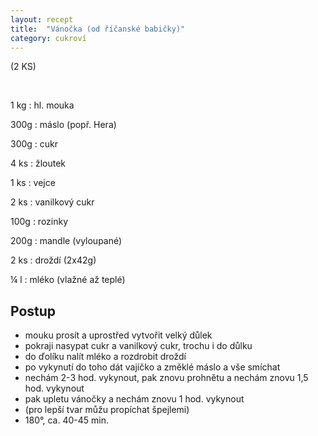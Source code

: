 ```yaml
---
layout: recept
title:  "Vánočka (od říčanské babičky)"
category: cukroví
---
```


(2 KS)

<br>

<div class="ingredience" markdown="1">

1 kg
: hl. mouka

300g
: máslo (popř. Hera)

300g
: cukr

4 ks
: žloutek

1 ks
: vejce

2 ks
: vanilkový cukr

100g
: rozinky

200g
: mandle (vyloupané)

2 ks
: droždí (2x42g)

¼ l
: mléko (vlažné až teplé)
 
</div>

## Postup

<div class="postup" markdown="1">  

- mouku prosít a uprostřed vytvořit velký důlek
- pokraji nasypat cukr a vanilkový cukr, trochu i do důlku
- do ďolíku nalít mléko a rozdrobit droždí
- po vykynutí do toho dát vajíčko a změklé máslo a vše smíchat
- nechám 2-3 hod. vykynout, pak znovu prohnětu a nechám znovu 1,5 hod. vykynout
- pak upletu vánočky a nechám znovu 1 hod. vykynout
- (pro lepší tvar můžu propíchat špejlemi)
- 180°, ca. 40-45 min.
     
</div>
